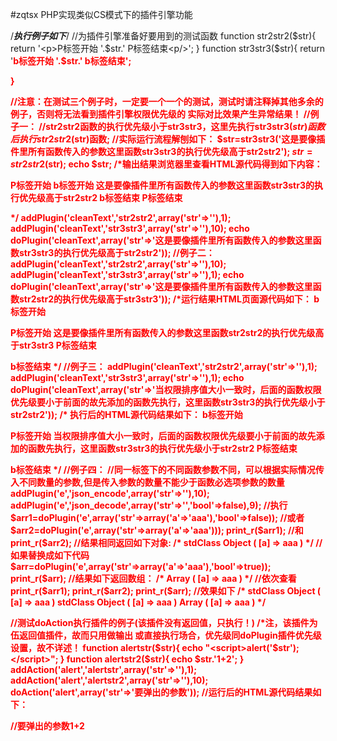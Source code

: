 #zqtsx
PHP实现类似CS模式下的插件引擎功能

/*******执行例子如下*******/
//为插件引擎准备好要用到的测试函数
function str2str2($str){
  return '<p>P标签开始 '.$str.' P标签结束<p/>';
}
function str3str3($str){
  return '<b style="color:red">b标签开始 '.$str.' b标签结束<b/>';

}

//注意：在测试三个例子时，一定要一个一个的测试，测试时请注释掉其他多余的例子，否则将无法看到插件引擎权限优先级的 实际对比效果产生异常结果！
//例子一：
//str2str2函数的执行优先级小于str3str3，这里先执行str3str3($str)函数后执行str2str2($str)函数;
//实际运行流程解刨如下：
$str=str3str3('这是要像插件里所有函数传入的参数这里函数str3str3的执行优先级高于str2str2');
$str=str2str2($str);
echo $str; 
/*输出结果浏览器里查看HTML源代码得到如下内容：
 <p>P标签开始 <b style="color:red">b标签开始 这是要像插件里所有函数传入的参数这里函数str3str3的执行优先级高于str2str2 b标签结束<b/> P标签结束<p/>
 */
addPlugin('cleanText','str2str2',array('str'=>''),1);
addPlugin('cleanText','str3str3',array('str'=>''),10);
echo doPlugin('cleanText',array('str'=>'这是要像插件里所有函数传入的参数这里函数str3str3的执行优先级高于str2str2'));
//例子二：
addPlugin('cleanText','str2str2',array('str'=>''),10);
addPlugin('cleanText','str3str3',array('str'=>''),1);
echo doPlugin('cleanText',array('str'=>'这是要像插件里所有函数传入的参数这里函数str2str2的执行优先级高于str3str3'));
/*运行结果HTML页面源代码如下：
<b style="color:red">b标签开始 <p>P标签开始 这是要像插件里所有函数传入的参数这里函数str2str2的执行优先级高于str3str3 P标签结束<p/> b标签结束<b/>
*/
//例子三：
addPlugin('cleanText','str2str2',array('str'=>''),1);
addPlugin('cleanText','str3str3',array('str'=>''),1);
echo doPlugin('cleanText',array('str'=>'当权限排序值大小一致时，后面的函数权限优先级要小于前面的故先添加的函数先执行，这里函数str3str3的执行优先级小于str2str2'));
/* 执行后的HTML源代码结果如下：
<b style="color:red">b标签开始 <p>P标签开始 当权限排序值大小一致时，后面的函数权限优先级要小于前面的故先添加的函数先执行，这里函数str3str3的执行优先级小于str2str2 P标签结束<p/> b标签结束<b/>
*/
//例子四：
//同一标签下的不同函数参数不同，可以根据实际情况传入不同数量的参数,但是传入参数的数量不能少于函数必选项参数的数量
addPlugin('e','json_encode',array('str'=>''),10);
addPlugin('e','json_decode',array('str'=>'','bool'=>false),9);
//执行
$arr1=doPlugin('e',array('str'=>array('a'=>'aaa'),'bool'=>false));
//或者
$arr2=doPlugin('e',array('str'=>array('a'=>'aaa')));
print_r($arr1);
//和
print_r($arr2);
//结果相同返回如下对象:
/*
stdClass Object
(
    [a] => aaa
)
*/
//如果替换成如下代码
$arr=doPlugin('e',array('str'=>array('a'=>'aaa'),'bool'=>true));
print_r($arr);
//结果如下返回数组：
/*
Array
(
    [a] => aaa
)
*/
//依次查看
print_r($arr1);
print_r($arr2);
print_r($arr);
//效果如下
/*
stdClass Object
(
    [a] => aaa
)
stdClass Object
(
    [a] => aaa
)
Array
(
    [a] => aaa
)
*/

//测试doAction执行插件的例子(该插件没有返回值，只执行！)
/*注，该插件为伍返回值插件，故而只用做输出 或直接执行场合，优先级同doPlugin插件优先级设置，故不详述！
function alertstr($str){
  echo "<script>alert('$str');</script>";
}
function alertstr2($str){
  echo $str.'1+2';
}
addAction('alert','alertstr',array('str'=>''),1);
addAction('alert','alertstr2',array('str'=>''),10);
doAction('alert',array('str'=>'要弹出的参数'));
//运行后的HTML源代码结果如下：

//要弹出的参数1+2<script>alert('要弹出的参数');</script>
